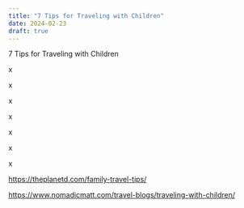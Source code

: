 ```yaml
---
title: "7 Tips for Traveling with Children"
date: 2024-02-23
draft: true
---
```


7 Tips for Traveling with Children

<!--more--> x

x

x

x

x

x

x  
  
https://theplanetd.com/family-travel-tips/  
  
https://www.nomadicmatt.com/travel-blogs/traveling-with-children/
